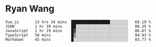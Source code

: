 # Ryan Wang

<!--START_SECTION:waka-->
```text
Vue.js       13 hrs 34 mins  █████████████████░░░░░░░░   68.19 % 
JSON         1 hr 39 mins    ██░░░░░░░░░░░░░░░░░░░░░░░   08.35 % 
JavaScript   1 hr 19 mins    █▓░░░░░░░░░░░░░░░░░░░░░░░   06.67 % 
TypeScript   58 mins         █▒░░░░░░░░░░░░░░░░░░░░░░░   04.93 % 
Markdown     45 mins         █░░░░░░░░░░░░░░░░░░░░░░░░   03.77 % 
```
<!--END_SECTION:waka-->

